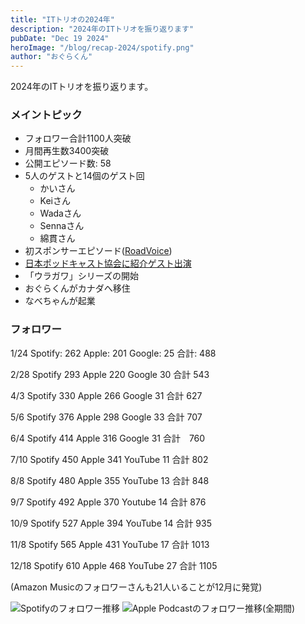 ```yaml
---
title: "ITトリオの2024年"
description: "2024年のITトリオを振り返ります"
pubDate: "Dec 19 2024"
heroImage: "/blog/recap-2024/spotify.png"
author: "おぐらくん"
---
```


2024年のITトリオを振り返ります。

### メイントピック

- フォロワー合計1100人突破
- 月間再生数3400突破
- 公開エピソード数: 58
- 5人のゲストと14個のゲスト回
  - かいさん
  - Keiさん
  - Wadaさん
  - Sennaさん
  - 綿貫さん
- 初スポンサーエピソード([RoadVoice](https://www.honda.co.jp/roadvoice/))
- [日本ポッドキャスト協会に紹介ゲスト出演](https://podcasting.jp/weekly_recommend.html)
- 「ウラガワ」シリーズの開始
- おぐらくんがカナダへ移住
- なべちゃんが起業

### フォロワー

1/24
Spotify: 262
Apple: 201
Google: 25
合計: 488


2/28
Spotify 293
Apple 220
Google 30
合計 543

4/3
Spotify 330
Apple 266
Google 31
合計 627


5/6
Spotify 376
Apple  298
Google 33
合計 707

6/4
Spotify 414
Apple 316
Google 31
合計　760


7/10
Spotify 450
Apple 341
YouTube 11
合計 802

8/8
Spotify 480
Apple 355
YouTube 13
合計 848


9/7
Spotify 492
Apple 370
Youtube 14
合計 876


10/9
Spotify 527
Apple 394
YouTube 14
合計 935

11/8
Spotify 565
Apple 431
YouTube 17
合計 1013

12/18
Spotify 610
Apple 468
YouTube 27
合計 1105

(Amazon Musicのフォロワーさんも21人いることが12月に発覚)

![Spotifyのフォロワー推移](/blog/recap-2024/spotify.png)
![Apple Podcastのフォロワー推移(全期間)](/blog/recap-2024/apple.png)